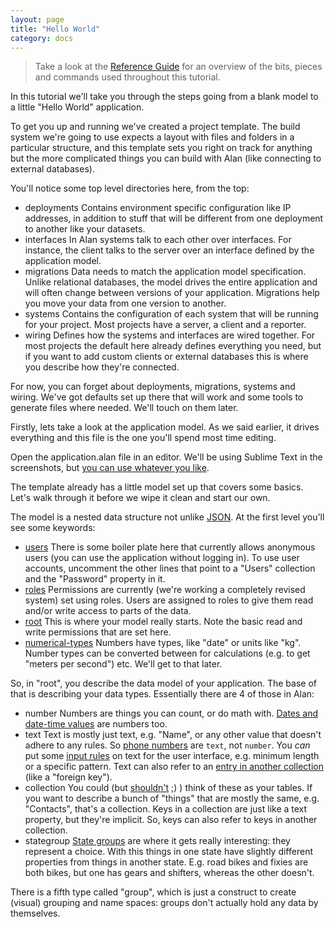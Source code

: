 ```yaml
---
layout: page
title: "Hello World"
category: docs
---
```



> Take a look at the [Reference Guide](reference.html) for an overview of the bits, pieces and commands used throughout this tutorial. 

In this tutorial we'll take you through the steps going from a blank model to a little "Hello World" application. 

To get you up and running we've created a project template. The build system we're going to use expects a layout with files and folders in a particular structure, and this template sets you right on track for anything but the more complicated things you can build with Alan (like connecting to external databases).

You'll notice some top level directories here, from the top:

- deployments
  Contains environment specific configuration like IP addresses, in addition to stuff that will be different from one deployment to another like your datasets.
- interfaces
  In Alan systems talk to each other over interfaces. For instance, the client talks to the server over an interface defined by the application model. 
- migrations
  Data needs to match the application model specification. Unlike relational databases, the model drives the entire application and will often change between versions of your application. Migrations help you move your data from one version to another. 
- systems
  Contains the configuration of each system that will be running for your project. Most projects have a server, a client and a reporter. 
- wiring
  Defines how the systems and interfaces are wired together. For most projects the default here already defines everything you need, but if you want to add custom clients or external databases this is where you describe how they're connected.

For now, you can forget about deployments, migrations, systems and wiring. We've got defaults set up there that will work and some tools to generate files where needed. We'll touch on them later.

Firstly, lets take a look at the application model. As we said earlier, it drives everything and this file is the one you'll spend most time editing.

Open the application.alan file in an editor. We'll be using Sublime Text in the screenshots, but [you can use whatever you like](https://github.com/M-industries?utf8=✓&q=AlanFor). 

The template already has a little model set up that covers some basics. Let's walk through it before we wipe it clean and start our own.

The model is a nested data structure not unlike [JSON](https://json.org). At the first level you'll see some keywords:
- [users](https://github.com/M-industries/AlanProjectTemplate/blob/bb862edd3be27df167400cbbc405aa3509d47da4/interfaces/model/application.alan#L1)
  There is some boiler plate here that currently allows anonymous users (you can use the application without logging in). To use user accounts, uncomment the other lines that point to a "Users" collection and the "Password" property in it.
- [roles](https://github.com/M-industries/AlanProjectTemplate/blob/bb862edd3be27df167400cbbc405aa3509d47da4/interfaces/model/application.alan#L6)
  Permissions are currently (we're working a completely revised system) set using roles. Users are assigned to roles to give them read and/or write access to parts of the data.
- [root](https://github.com/M-industries/AlanProjectTemplate/blob/bb862edd3be27df167400cbbc405aa3509d47da4/interfaces/model/application.alan#L12)
  This is where your model really starts. Note the basic read and write permissions that are set here.
- [numerical-types](https://github.com/M-industries/AlanProjectTemplate/blob/bb862edd3be27df167400cbbc405aa3509d47da4/interfaces/model/application.alan#L55)
  Numbers have types, like "date" or units like "kg". Number types can be converted between for calculations (e.g. to get "meters per second") etc. We'll get to that later.

So, in "root", you describe the data model of your application. The base of that is describing your data types. Essentially there are 4 of those in Alan:
- number
  Numbers are things you can count, or do math with. [Dates and date-time values](https://github.com/M-industries/AlanProjectTemplate/blob/bb862edd3be27df167400cbbc405aa3509d47da4/interfaces/model/application.alan#L42) are numbers too.
- text
  Text is mostly just text, e.g. "Name", or any other value that doesn't adhere to any rules. So [phone numbers](https://github.com/M-industries/AlanProjectTemplate/blob/bb862edd3be27df167400cbbc405aa3509d47da4/interfaces/model/application.alan#L33) are `text`, not `number`.
  You *can* put some [input rules](/pages/docs/model/33/application/grammar.html#node) on text for the user interface, e.g. minimum length or a specific pattern.
  Text can also refer to an [entry in another collection](https://github.com/M-industries/AlanProjectTemplate/blob/bb862edd3be27df167400cbbc405aa3509d47da4/interfaces/model/application.alan#L49) (like a "foreign key").
- collection
  You could (but [shouldn't](https://en.wikipedia.org/wiki/Graph_database) ;) ) think of these as your tables. If you want to describe a bunch of "things" that are mostly the same, e.g. "Contacts", that's a collection.
  Keys in a collection are just like a text property, but they're implicit. So, keys can also refer to keys in another collection. 
- stategroup
  [State groups](https://github.com/M-industries/AlanProjectTemplate/blob/bb862edd3be27df167400cbbc405aa3509d47da4/interfaces/model/application.alan#L39) are where it gets really interesting: they represent a choice. With this things in one state have slightly different properties from things in another state. E.g. road bikes and fixies are both bikes, but one has gears and shifters, whereas the other doesn't.

There is a fifth type called "group", which is just a construct to create (visual) grouping and name spaces: groups don't actually hold any data by themselves.

